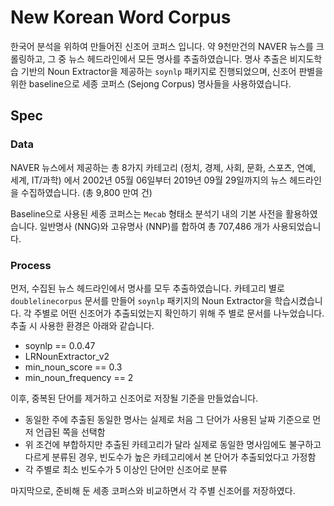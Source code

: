 # New Korean Word Corpus

한국어 분석을 위하여 만들어진 신조어 코퍼스 입니다.
약 9천만건의 NAVER 뉴스를 크롤링하고, 그 중 뉴스 헤드라인에서 모든 명사를 추출하였습니다.
명사 추출은 비지도학습 기반의 Noun Extractor을 제공하는 `soynlp` 패키지로 진행되었으며, 신조어 판별을 위한 baseline으로 세종 코퍼스 (Sejong Corpus) 명사들을 사용하였습니다.

## Spec
### Data

NAVER 뉴스에서 제공하는 총 8가지 카테고리 (정치, 경제, 사회, 문화, 스포츠, 연예, 세계, IT/과학) 에서 2002년 05월 06일부터 2019년 09월 29일까지의 뉴스 헤드라인을 수집하였습니다. (총 9,800 만여 건)

Baseline으로 사용된 세종 코퍼스는 `Mecab` 형태소 분석기 내의 기본 사전을 활용하였습니다. 일반명사 (NNG)와 고유명사 (NNP)를 합하여 총 707,486 개가 사용되었습니다.

### Process

먼저, 수집된 뉴스 헤드라인에서 명사를 모두 추출하였습니다. 카테고리 별로 `doublelinecorpus` 문서를 만들어 `soynlp` 패키지의 Noun Extractor을 학습시켰습니다. 각 주별로 어떤 신조어가 추출되었는지 확인하기 위해 주 별로 문서를 나누었습니다. 추출 시 사용한 환경은 아래와 같습니다.
- soynlp == 0.0.47
- LRNounExtractor_v2
- min_noun_score == 0.3
- min_noun_frequency == 2

이후, 중복된 단어를 제거하고 신조어로 저장될 기준을 만들었습니다.
- 동일한 주에 추출된 동일한 명사는 실제로 처음 그 단어가 사용된 날짜 기준으로 먼저 언급된 쪽을 선택함
- 위 조건에 부합하지만 추출된 카테고리가 달라 실제로 동일한 명사임에도 불구하고 다르게 분류된 경우, 빈도수가 높은 카테고리에서 본 단어가 추출되었다고 가정함
- 각 주별로 최소 빈도수가 5 이상인 단어만 신조어로 분류

마지막으로, 준비해 둔 세종 코퍼스와 비교하면서 각 주별 신조어를 저장하였다.
